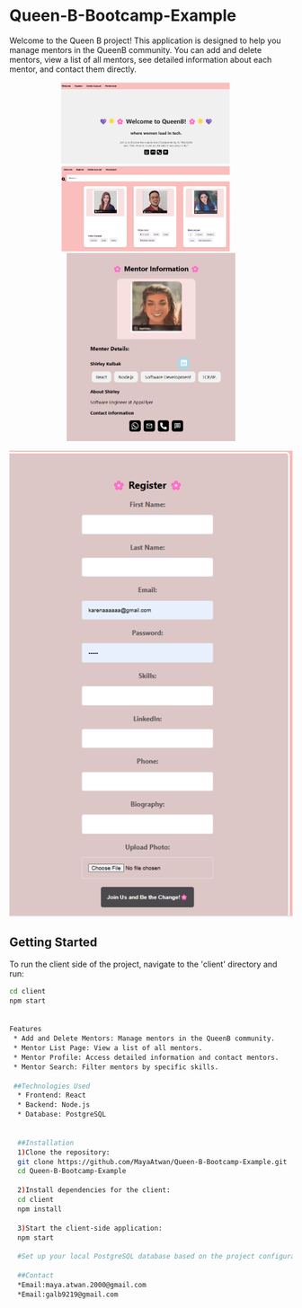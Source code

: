 # Queen-B-Bootcamp-Example

Welcome to the Queen B project! This application is designed to help you manage mentors in the QueenB community. You can add and delete mentors, view a list of all mentors, see detailed information about each mentor, and contact them directly.

<div align="center">
  <img src="https://github.com/MayaAtwan/Queen-B-Bootcamp-Example/raw/main/client/src/images/welcome.png" alt="Welcome" width="300" style="margin-right: 20px">
  <img src="https://github.com/MayaAtwan/Queen-B-Bootcamp-Example/raw/main/client/src/images/mentorlist.png" alt="Mentor List" width="300" style="margin-right: 20px">
  <img src="https://github.com/MayaAtwan/Queen-B-Bootcamp-Example/raw/main/client/src/images/mentorinfooo.png" alt="Mentor Info" width="300">
</div>

![Register](https://github.com/MayaAtwan/Queen-B-Bootcamp-Example/raw/main/client/src/images/register.png)

## Getting Started

To run the client side of the project, navigate to the 'client' directory and run:

```bash
cd client
npm start


Features
 * Add and Delete Mentors: Manage mentors in the QueenB community.
 * Mentor List Page: View a list of all mentors.
 * Mentor Profile: Access detailed information and contact mentors.
 * Mentor Search: Filter mentors by specific skills.

 ##Technologies Used
  * Frontend: React
  * Backend: Node.js
  * Database: PostgreSQL


  ##Installation
  1)Clone the repository:
  git clone https://github.com/MayaAtwan/Queen-B-Bootcamp-Example.git
  cd Queen-B-Bootcamp-Example

  2)Install dependencies for the client:
  cd client
  npm install

  3)Start the client-side application:
  npm start

  #Set up your local PostgreSQL database based on the project configuration.

  ##Contact
  *Email:maya.atwan.2000@gmail.com
  *Email:galb9219@gmail.com

```
